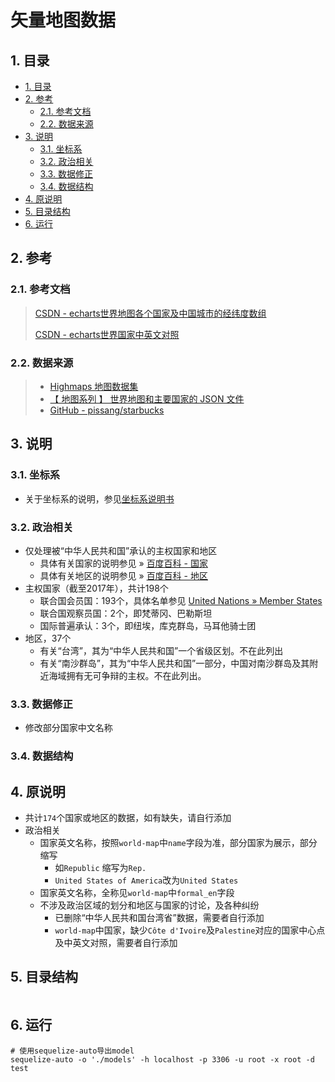 # 矢量地图数据

## 1. 目录

<!-- TOC depthFrom:2 -->

- [1. 目录](#1-目录)
- [2. 参考](#2-参考)
    - [2.1. 参考文档](#21-参考文档)
    - [2.2. 数据来源](#22-数据来源)
- [3. 说明](#3-说明)
    - [3.1. 坐标系](#31-坐标系)
    - [3.2. 政治相关](#32-政治相关)
    - [3.3. 数据修正](#33-数据修正)
    - [3.4. 数据结构](#34-数据结构)
- [4. 原说明](#4-原说明)
- [5. 目录结构](#5-目录结构)
- [6. 运行](#6-运行)

<!-- /TOC -->

## 2. 参考

### 2.1. 参考文档

> [CSDN - echarts世界地图各个国家及中国城市的经纬度数组](https://blog.csdn.net/xiaozhi_free/article/details/79654529)
>
> [CSDN - echarts世界国家中英文对照](https://blog.csdn.net/u012557538/article/details/78490267)

### 2.2. 数据来源

> - [Highmaps 地图数据集](https://img.hcharts.cn/mapdata/)
> - [【 地图系列 】 世界地图和主要国家的 JSON 文件](http://www.ourd3js.com/wordpress/668/)
> - [GitHub - pissang/starbucks](https://github.com/pissang/starbucks)

## 3. 说明

### 3.1. 坐标系

- 关于坐标系的说明，参见[坐标系说明书][]

### 3.2. 政治相关

- 仅处理被“中华人民共和国”承认的主权国家和地区
    - 具体有关国家的说明参见 » [百度百科 - 国家][]
    - 具体有关地区的说明参见 » [百度百科 - 地区][]
- 主权国家（截至2017年），共计198个
    - 联合国会员国：193个，具体名单参见 [United Nations » Member States][]
    - 联合国观察员国：2个，即梵蒂冈、巴勒斯坦
    - 国际普遍承认：3个，即纽埃，库克群岛，马耳他骑士团
- 地区，37个
    - 有关“台湾”，其为“中华人民共和国”一个省级区划。不在此列出
    - 有关“南沙群岛”，其为“中华人民共和国”一部分，中国对南沙群岛及其附近海域拥有无可争辩的主权。不在此列出。

### 3.3. 数据修正

- 修改部分国家中文名称

### 3.4. 数据结构

[百度百科 - 国家]: https://baike.baidu.com/item/%E5%9B%BD%E5%AE%B6/17205
[百度百科 - 地区]: https://baike.baidu.com/item/%E5%9C%B0%E5%8C%BA/13841495#viewPageContent
[United Nations » Member States]: http://www.un.org/en/member-states/index.html
[坐标系说明书]: http://lbsyun.baidu.com/index.php?title=coordinate

## 4. 原说明

- 共计`174`个国家或地区的数据，如有缺失，请自行添加
- 政治相关
    - 国家英文名称，按照`world-map`中`name`字段为准，部分国家为展示，部分缩写
        - 如`Republic` 缩写为`Rep.`
        - `United States of America`改为`United States`
    - 国家英文名称，全称见`world-map`中`formal_en`字段
    - 不涉及政治区域的划分和地区与国家的讨论，及各种纠纷
        - 已删除“中华人民共和国台湾省”数据，需要者自行添加
        - `world-map`中国家，缺少`Côte d'Ivoire`及`Palestine`对应的国家中心点及中英文对照，需要者自行添加

## 5. 目录结构

```tree

```

## 6. 运行

```shell
# 使用sequelize-auto导出model
sequelize-auto -o './models' -h localhost -p 3306 -u root -x root -d test
```

